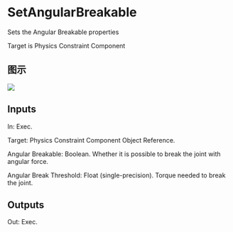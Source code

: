 # SetAngularBreakable

Sets the Angular Breakable properties

Target is Physics Constraint Component

## 图示

![]($-20221218-20205894.png)

## Inputs

In: Exec.

Target: Physics Constraint Component Object Reference.

Angular Breakable: Boolean. Whether it is possible to break the joint with angular force.

Angular Break Threshold: Float (single-precision). Torque needed to break the joint.  

## Outputs

Out: Exec.

